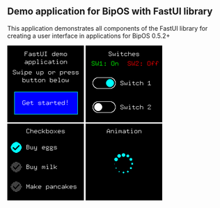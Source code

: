## Demo application for BipOS with FastUI library

This application demonstrates all components of the FastUI library for creating a user interface in applications for BipOS 0.5.2+

![Intro screen](https://raw.githubusercontent.com/Yuukari/FastUIDemo/main/Images/Intro.png) ![Switches](https://raw.githubusercontent.com/Yuukari/FastUIDemo/main/Images/Switches.png) ![Checkboxes](https://raw.githubusercontent.com/Yuukari/FastUIDemo/main/Images/Checkboxes.png) ![Animation](https://raw.githubusercontent.com/Yuukari/FastUIDemo/main/Images/Animation.png)
